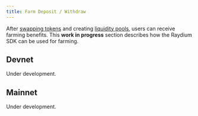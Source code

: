 ```yaml
---
title: Farm Deposit / Withdraw
---
```


After [swapping tokens](/guides/swap) and creating [liquidity pools](/guides/liquidity), users
can receive farming benefits. This **work in progress** section describes how the Raydium SDK
can be used for farming.

## Devnet

Under development.

## Mainnet

Under development.
